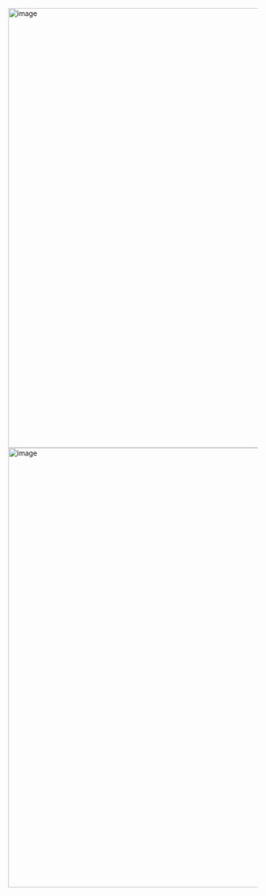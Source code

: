 <img width="2525" height="888" alt="image" src="https://github.com/user-attachments/assets/fa91c2b1-66f5-41e9-b035-8b077e6996c1" />
<img width="2492" height="888" alt="image" src="https://github.com/user-attachments/assets/d68e2790-06bd-40fd-83d6-7414dfc629f3" />
